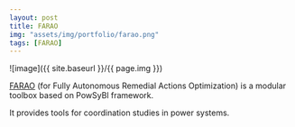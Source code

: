 ```yaml
---
layout: post
title: FARAO
img: "assets/img/portfolio/farao.png"
tags: [FARAO]
---
```


![image]({{ site.baseurl }}/{{ page.img }})

[FARAO](http://github.com/farao-community) (for Fully Autonomous Remedial Actions Optimization) is a modular toolbox based on PowSyBl framework.

It provides tools for coordination studies in power systems.

